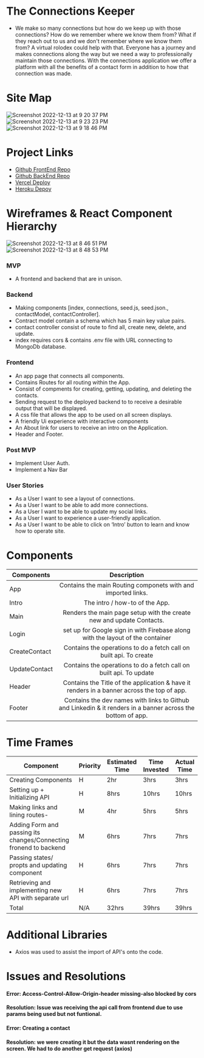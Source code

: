 # The Connections Keeper
- We make so many connections but how do we keep up with those connections? How do we remember where we know them from? What if they reach out to us and we don't remember where we know them from? A virtual rolodex could help with that. Everyone has a journey and makes connections along the way but we need a way to professionally maintain those connections. With the connections application we offer a platform with all the benefits of a contact form in addition to how that connection was made.

# Site Map

![Screenshot 2022-12-13 at 9 20 37 PM](https://user-images.githubusercontent.com/114895439/207490970-1b82bd43-517f-4a5c-b30e-58d693dddcc4.png)
![Screenshot 2022-12-13 at 9 23 23 PM](https://user-images.githubusercontent.com/114895439/207491295-55767cc8-c920-4b14-acbf-41a7a30b40a6.png)
![Screenshot 2022-12-13 at 9 18 46 PM](https://user-images.githubusercontent.com/114895439/207491368-89d7c38a-2e72-4be9-b351-e7eb27038c1e.png)



# Project Links
- [Github FrontEnd Repo](https://github.com/shamzaali7/connection-frontend-api)
- [Github BackEnd Repo](https://github.com/shamzaali7/connection-backend-api)
- [Vercel Deploy](https://connection-frontend-api.vercel.app/main)
- [Heroku Depoy](https://github.com/shamzaali7/connection-backend-api)

# Wireframes & React Component Hierarchy
![Screenshot 2022-12-13 at 8 46 51 PM](https://user-images.githubusercontent.com/114895439/207485548-2fd2177e-4289-4ec1-b320-7cbe51e4f439.png)
![Screenshot 2022-12-13 at 8 48 53 PM](https://user-images.githubusercontent.com/114895439/207485781-69cae0ee-2fd3-4610-a219-0cd139ef6ec4.png)


### MVP
- A frontend and backend that are in unison.
### Backend
- Making components [index, connections, seed.js, seed.json., contactModel, contactController].
- Contract model contain a schema which has 5 main key value pairs. 
- contact controller consist of route to find all, create new, delete, and update.
- index requires cors & contains .env file with URL connecting to MongoDb database.

### Frontend
- An app page that connects all components.
- Contains Routes for all routing within the App. 
- Consist of compments for creating, getting, updating, and deleting the contacts.
- Sending request to the deployed backend to to receive a desirable output that will be displayed. 
- A css file that allows the app to be used on all screen displays.
- A friendly Ui experience with interactive components
- An About link for users to receive an intro on the Application.
- Header and Footer. 

### Post MVP
- Implement User Auth.
- Implement a Nav Bar 

### User Stories
- As a User I want to see a layout of connections.
- As a User I want to be able to add more connections.
- As a User I want to be able to update my social links.
- As a User I want to experience a user-friendly application.
- As a User I want to be able to click on ‘Intro’ button to learn and know how to operate site. 

# Components

| Components   | Description                                                                                 |
|------------- |:-------------------------------------------------------------------------------------------:|
| App          | Contains the main Routing componets with and imported links.|
| Intro        | The intro / how-to of the App.                                           |
| Main         | Renders the main page setup with the create new and update Contacts.                     |
| Login        | set up for Google sign in with Firebase along with the layout of the container                                            |
| CreateContact| Contains the operations to do a fetch call on built api. To create | post a new contact                            |
| UpdateContact| Contains the operations to do a fetch call on built api. To update | delete a new contact                              |
| Header       | Contains the Title of the application & have it renders in a banner across the top of app.
| Footer       | Contains the dev names with links to Github and Linkedin & it renders in a banner across the bottom of app.

# Time Frames

Component | Priority | Estimated Time | Time Invested | Actual Time
---- | ---- | ---- | ---- | ----
Creating Components | H | 2hr | 3hrs | 3hrs   
Setting up + Initializing API | H | 8hrs | 10hrs | 10hrs
Making links and lining routes- | M | 4hr | 5hrs | 5hrs
Adding Form and passing its changes/Connecting fronend to backend | M | 6hrs | 7hrs | 7hrs
Passing states/ propts and updating component | H | 6hrs | 7hrs | 7hrs
Retrieving and implementing new API with separate url | H | 6hrs | 7hrs | 7hrs
Total | N/A | 32hrs | 39hrs | 39hrs

# Additional Libraries
- Axios was used to assist the import of API's onto the code.

# Issues and Resolutions

#### Error: Access-Control-Allow-Origin-header missing-also blocked by cors 
#### Resolution: Issue was receiving the api call from frontend due to use params being used but not funtional.

#### Error: Creating a contact
#### Resolution: we were creating it but the data wasnt rendering on the screen. We had to do another get request (axios)

<!-- #### Error: 
#### Resolution:  -->


